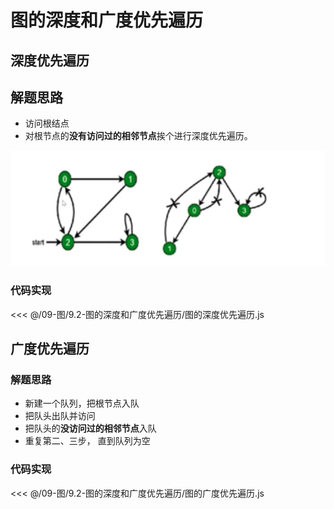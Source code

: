 # 图的深度和广度优先遍历

## 深度优先遍历

## 解题思路

- 访问根结点
- 对根节点的**没有访问过的相邻节点**挨个进行深度优先遍历。

![深度优先遍历](../../assets/图-深度优先遍历.png)

### 代码实现

<<< @/09-图/9.2-图的深度和广度优先遍历/图的深度优先遍历.js

## 广度优先遍历

### 解题思路

- 新建一个队列，把根节点入队
- 把队头出队并访问
- 把队头的**没访问过的相邻节点**入队
- 重复第二、三步， 直到队列为空

### 代码实现

<<< @/09-图/9.2-图的深度和广度优先遍历/图的广度优先遍历.js
